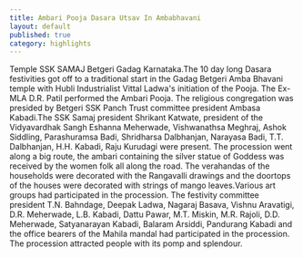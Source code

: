 ```yaml
---
title: Ambari Pooja Dasara Utsav In Ambabhavani
layout: default
published: true
category: highlights
---
```


Temple SSK SAMAJ Betgeri Gadag Karnataka.The 10 day long Dasara festivities got off to a traditional start in  the Gadag Betgeri Amba Bhavani temple with Hubli Industrialist Vittal Ladwa's initiation of the Pooja. The Ex-MLA D.R. Patil performed the Ambari Pooja. The religious congregation was presided by Betgeri SSK Panch Trust committee president Ambasa Kabadi.The SSK Samaj president Shrikant Katwate, president of the Vidyavardhak Sangh Eshanna Meherwade, Vishwanathsa Meghraj, Ashok Siddling, Parashuramsa Badi, Shridharsa Dalbhanjan, Narayasa Badi, T.T. Dalbhanjan, H.H. Kabadi, Raju Kurudagi were present.  The procession went along a big route, the ambari containing the silver statue of Goddess was received by the women folk all along the road. The verahandas of the households were decorated with the Rangavalli drawings and the doortops of the houses were decorated with strings of mango leaves.Various art groups had participated in the procession. The festivity committee president T.N. Bahndage, Deepak Ladwa, Nagaraj Basava, Vishnu Aravatigi, D.R. Meherwade, L.B. Kabadi, Dattu Pawar, M.T. Miskin, M.R. Rajoli, D.D. Meherwade, Satyanarayan Kabadi, Balaram Arsiddi, Pandurang Kabadi and the office bearers of the Mahila mandal had participated in the procession. The procession attracted people with its pomp and splendour.
